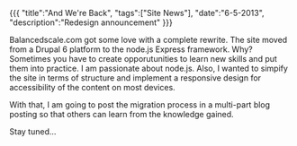 {{{
    "title":"And We're Back",
    "tags":["Site News"],
    "date":"6-5-2013",
    "description":"Redesign announcement"
}}}

Balancedscale.com got some love with a complete rewrite.  The site moved from a Drupal 6 platform
to the node.js Express framework.  Why?  Sometimes you have to create opporutunities 
to learn new skills and put them into practice.  I am passionate about node.js.
Also, I wanted to simpify the site in terms of structure and implement
a responsive design for accessibility of the content on most devices.

With that, I am going to post the migration process in a multi-part blog posting so 
that others can learn from the knowledge gained.

Stay tuned...

